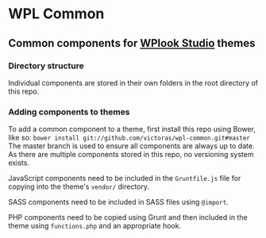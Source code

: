 # WPL Common
## Common components for [WPlook Studio](https://wplook.com) themes

### Directory structure
Individual components are stored in their own folders in the root directory of this repo.

### Adding components to themes
To add a common component to a theme, first install this repo using Bower, like so:
`bower install git://github.com/victoras/wpl-common.git#master`
The master branch is used to ensure all components are always up to date. As there are multiple components stored in this repo, no versioning system exists.

JavaScript components need to be included in the `Gruntfile.js` file for copying into the theme's `vendor/` directory.

SASS components need to be included in SASS files using `@import`.

PHP components need to be copied using Grunt and then included in the theme using `functions.php` and an appropriate hook.
